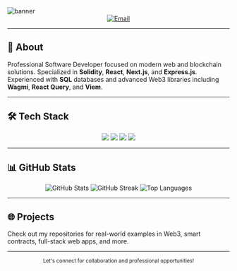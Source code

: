 <img src="https://capsule-render.vercel.app/api?type=waving&color=gradient&height=180&section=header&text=fre2dom0%20%7C%20Web3%20Engineer&fontSize=40&fontAlign=center" alt="banner"/>

<div align="center">

<a href="mailto:fre2dom0@gmail.com">
  <img src="https://img.shields.io/badge/-Email-red?style=for-the-badge&logo=gmail&logoColor=white" alt="Email">
</a>

</div>

---

## 🚀 About

Professional Software Developer focused on modern web and blockchain solutions. Specialized in **Solidity**, **React**, **Next.js**, and **Express.js**. Experienced with **SQL** databases and advanced Web3 libraries including **Wagmi**, **React Query**, and **Viem**.

---

## 🛠️ Tech Stack

<div align="center">
  <img src="https://skillicons.dev/icons?i=solidity,react,nextjs,express,sql" />
  <img src="https://img.shields.io/badge/-React%20Query-FF4154?style=for-the-badge&logo=react&logoColor=white" />
  <img src="https://img.shields.io/badge/-Wagmi-8B5CF6?style=for-the-badge&logo=ethereum&logoColor=white" />
  <img src="https://img.shields.io/badge/-Viem-1E293B?style=for-the-badge&logo=ethereum&logoColor=white" />
</div>

---

## 📊 GitHub Stats

<div align="center">
  <img src="https://github-readme-stats.vercel.app/api?username=fre2dom0&show_icons=true&theme=radical" alt="GitHub Stats" />
  <img src="https://github-readme-streak-stats.herokuapp.com/?user=fre2dom0&theme=radical" alt="GitHub Streak" />
  <img src="https://github-readme-stats.vercel.app/api/top-langs/?username=fre2dom0&layout=compact&theme=radical" alt="Top Languages" />
</div>

---

## 🌐 Projects

Check out my repositories for real-world examples in Web3, smart contracts, full-stack web apps, and more.

---

<div align="center">
  <sub>Let's connect for collaboration and professional opportunities!</sub>
</div>
